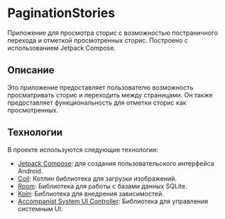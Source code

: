 # PaginationStories

Приложение для просмотра сторис с возможностью постраничного перехода и отметкой просмотренных сторис. Построено с использованием Jetpack Compose.

## Описание

Это приложение предоставляет пользователю возможность просматривать сторис и переходить между страницами. Он также предоставляет функциональность для отметки сторис как просмотренных.

## Технологии

В проекте используются следующие технологии:

- [Jetpack Compose](https://developer.android.com/jetpack/compose): для создания пользовательского интерфейса Android.
- [Coil](https://coil-kt.github.io/coil/): Котлин библиотека для загрузки изображений.
- [Room](https://developer.android.com/jetpack/androidx/releases/room): Библиотека для работы с базами данных SQLite.
- [Koin](https://insert-koin.io/): Библиотека для внедрения зависимостей.
- [Accompanist System UI Controller](https://google.github.io/accompanist/systemuicontroller/): Библиотека для управления системным UI.
